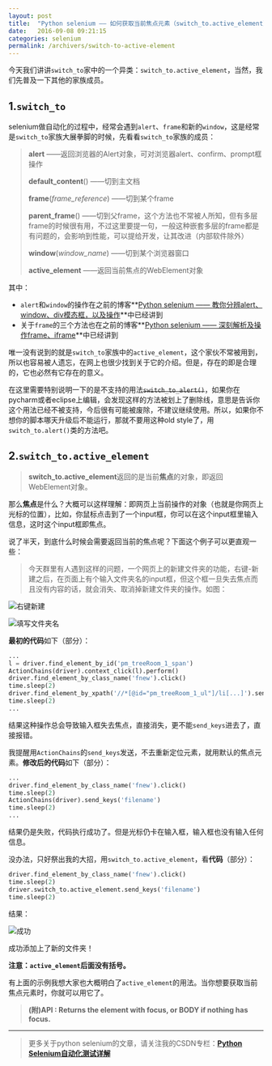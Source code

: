 ```yaml
---
layout: post
title:  "Python selenium —— 如何获取当前焦点元素（switch_to.active_element）"
date:   2016-09-08 09:21:15
categories: selenium
permalink: /archivers/switch-to-active-element
---
```



今天我们讲讲`switch_to`家中的一个异类：`switch_to.active_element`，当然，我们先普及一下其他的家族成员。

## **1.`switch_to`**

selenium做自动化的过程中，经常会遇到`alert`、`frame`和新的`window`，这是经常是`switch_to`家族大展拳脚的时候，先看看`switch_to`家族的成员：

> **alert**  ——返回浏览器的Alert对象，可对浏览器alert、confirm、prompt框操作
> 
> **default_content**()  ——切到主文档
> 
> **frame**(*frame_reference*)  ——切到某个frame
> 
> **parent\_frame**() ——切到父frame，这个方法也不常被人所知，但有多层frame的时候很有用，不过这里要提一句，一般这种嵌套多层的frame都是有问题的，会影响到性能，可以提给开发，让其改进（内部软件除外）
> 
> **window**(*window_name*)  ——切到某个浏览器窗口
> 
> **active_element** ——返回当前焦点的WebElement对象

其中：

- `alert`和`window`的操作在之前的博客**[Python selenium —— 教你分辨alert、window、div模态框，以及操作](https://huilansame.github.io/huilansame.github.io/archivers/switch-to-alert-window-div)**中已经讲到
- 关于`frame`的三个方法也在之前的博客**[Python selenium —— 深刻解析及操作frame、iframe](https://huilansame.github.io/huilansame.github.io/archivers/switch-to-frame)**中已经讲到

唯一没有说到的就是`switch_to`家族中的`active_element`，这个家伙不常被用到，所以也容易被人遗忘，在网上也很少找到关于它的介绍。但是，存在的即是合理的，它也必然有它存在的意义。

在这里需要特别说明一下的是不支持的用法~~`switch_to_alert()`~~，如果你在pycharm或者eclipse上编辑，会发现这样的方法被划上了删除线，意思是告诉你这个用法已经不被支持，今后很有可能被废除，不建议继续使用。所以，如果你不想你的脚本哪天升级后不能运行，那就不要用这种old style了，用`switch_to.alert()`类的方法吧。

## **2.`switch_to.active_element`**

> **switch_to.active_element**返回的是当前**焦点**的对象，即返回WebElement对象。

那么**焦点**是什么？大概可以这样理解：即网页上当前操作的对象（也就是你网页上光标的位置），比如，你鼠标点击到了一个input框，你可以在这个input框里输入信息，这时这个input框即焦点。

说了半天，到底什么时候会需要返回当前的焦点呢？下面这个例子可以更直观一些：

> 今天群里有人遇到这样的问题，一个网页上的新建文件夹的功能，右键-新建之后，在页面上有个输入文件夹名的input框，但这个框一旦失去焦点而且没有内容的话，就会消失、取消掉新建文件夹的操作。如图：

![右键新建](http://img.blog.csdn.net/20160827235644622)

![填写文件夹名](http://img.blog.csdn.net/20160827235718279)

**最初的代码**如下（部分）：

```python
...
l = driver.find_element_by_id('pm_treeRoom_1_span')
ActionChains(driver).context_click(l).perform()
driver.find_element_by_class_name('fnew').click()
time.sleep(2)
driver.find_element_by_xpath('//*[@id="pm_treeRoom_1_ul"]/li[...]').send_keys('filename')
time.sleep(2)
...
```

结果这种操作总会导致输入框失去焦点，直接消失，更不能`send_keys`进去了，直接报错。

我提醒用`ActionChains`的`send_keys`发送，不去重新定位元素，就用默认的焦点元素。**修改后的代码**如下（部分）：

```python
...
driver.find_element_by_class_name('fnew').click()
time.sleep(2)
ActionChains(driver).send_keys('filename')
time.sleep(2)
...
```

结果仍是失败，代码执行成功了。但是光标仍卡在输入框，输入框也没有输入任何信息。

没办法，只好祭出我的大招，用`switch_to.active_element`，看**代码**（部分）：

```python
driver.find_element_by_class_name('fnew').click()
time.sleep(2)
driver.switch_to.active_element.send_keys('filename')
time.sleep(2)
```

结果：

![成功](http://img.blog.csdn.net/20160828001156898)

成功添加上了新的文件夹！

**注意：`active_element`后面没有括号。**

有上面的示例我想大家也大概明白了`active_element`的用法。当你想要获取当前焦点元素时，你就可以用它了。

> **(附)API : Returns the element with focus, or BODY if nothing has focus.**

****


> 更多关于python selenium的文章，请关注我的CSDN专栏：**[Python Selenium自动化测试详解](http://blog.csdn.net/column/details/12694.html)**

